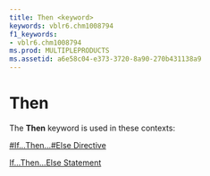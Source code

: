 ```yaml
---
title: Then <keyword>
keywords: vblr6.chm1008794
f1_keywords:
- vblr6.chm1008794
ms.prod: MULTIPLEPRODUCTS
ms.assetid: a6e58c04-e373-3720-8a90-270b431138a9
---
```



# Then <keyword>

The  **Then** keyword is used in these contexts:

[#If...Then...#Else Directive](if---then---else-directive.md)

[If...Then...Else Statement](if---then---else-statement.md)


